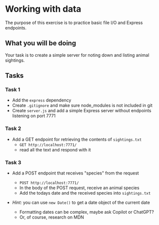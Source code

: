 # Working with data

The purpose of this exercise is to practice basic file I/O and Express endpoints.

## What you will be doing

Your task is to create a simple server for noting down and listing animal sightings.

## Tasks

### Task 1

- Add the `express` dependency
- Create `.gitignore` and make sure node_modules is not included in git
- Create `server.js` and add a simple Express server without endpoints listening on port 7771

### Task 2

- Add a GET endpoint for retrieving the contents of `sightings.txt`
    - `GET http://localhost:7771/`
    - read all the text and respond with it

### Task 3

- Add a POST endpoint that receives "species" from the request
    - `POST http://localhost:7771/`
    - In the body of the POST request, receive an animal species
    - Add the todays date and the received species into `sightings.txt`

- *Hint:* you can use `new Date()` to get a date object of the current date
    - Formatting dates can be complex, maybe ask Copilot or ChatGPT?
    - Or, of course, research on MDN

